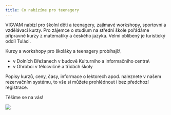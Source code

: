 ```yaml
---
title: Co nabízíme pro teenagery
---
```

VIGVAM nabízí pro školní děti a teenagery, zajímavé workshopy, sportovní a vzdělávací kurzy. Pro zájemce o studium na střední škole pořádáme přípravné kurzy z matematiky a českého jazyka. Velmi oblíbený je turistický oddíl Tuláci.

Kurzy a workshopy pro školáky a teenagery probíhají:\
- v Dolních Břežanech v budově Kulturního a  informačního centra\
- v Ohrobci v tělocvičně a třídách školy

Popisy kurzů, ceny, časy, informace o lektorech apod. naleznete v našem rezervačním systému, to vše si můžete prohlédnout i bez předchozí registrace.

Těšíme se na vás!

![](/images/uploads/2019_2020_vigvam_nabizi_a_pripravuje.jpg)
